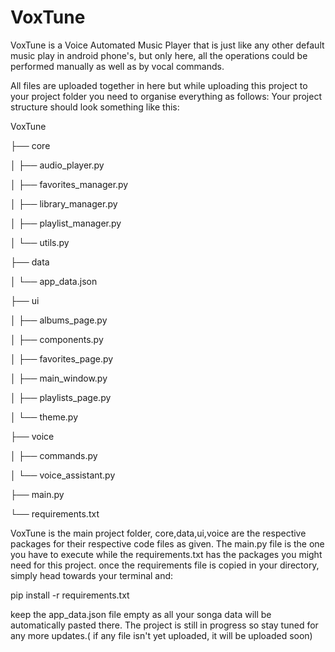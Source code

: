 # VoxTune
VoxTune is a Voice Automated Music Player that is just like any other default music play in android phone's, but only here, all the operations could be performed manually as well as by vocal commands.

All files are uploaded together in here but while uploading this project to your project folder you need to organise everything as follows:
Your project structure should look something like this:

VoxTune

├── core

│   ├── audio_player.py

│   ├── favorites_manager.py

│   ├── library_manager.py

│   ├── playlist_manager.py

│   └── utils.py

├── data

│   └── app_data.json

├── ui

│   ├── albums_page.py

│   ├── components.py

│   ├── favorites_page.py

│   ├── main_window.py

│   ├── playlists_page.py

│   └── theme.py

├── voice

│   ├── commands.py

│   └── voice_assistant.py

├── main.py

└── requirements.txt

VoxTune is the main project folder, core,data,ui,voice are the respective packages for their respective code files as given.
The main.py file is the one you have to execute while the requirements.txt has the packages you might need for this project.
once the requirements file is copied in your directory, simply head towards your terminal and:

pip install -r requirements.txt

keep the app_data.json file empty as all your songa data will be automatically pasted there.
The project is still in progress so stay tuned for any more updates.( if any file isn't yet uploaded, it will be uploaded soon)
